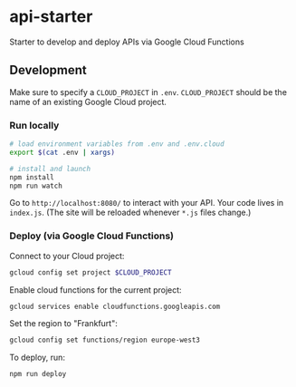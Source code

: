 # api-starter

Starter to develop and deploy APIs via Google Cloud Functions

## Development

Make sure to specify a `CLOUD_PROJECT` in `.env`. `CLOUD_PROJECT` should be the name of an existing Google Cloud project.

### Run locally

```bash
# load environment variables from .env and .env.cloud
export $(cat .env | xargs)

# install and launch
npm install
npm run watch
```

Go to `http://localhost:8080/` to interact with your API. Your code lives in `index.js`. (The site will be reloaded whenever `*.js` files change.)

### Deploy (via Google Cloud Functions)

Connect to your Cloud project:

```bash
gcloud config set project $CLOUD_PROJECT
```

Enable cloud functions for the current project:

```bash
gcloud services enable cloudfunctions.googleapis.com
```

Set the region to "Frankfurt":

```bash
gcloud config set functions/region europe-west3
```

To deploy, run:

```bash
npm run deploy
```
